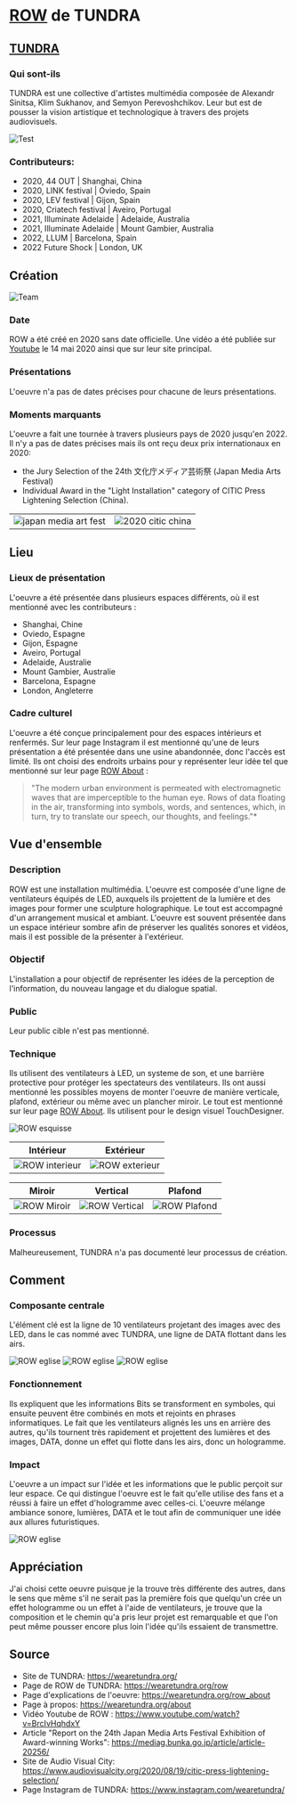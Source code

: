 # [ROW](https://wearetundra.org/row) de TUNDRA

## [TUNDRA](https://wearetundra.org/about)
### Qui sont-ils
TUNDRA est une collective d'artistes multimédia composée de Alexandr Sinitsa, Klim Sukhanov, and Semyon Perevoshchikov.
Leur but est de pousser la vision artistique et technologique à travers des projets audiovisuels.

![Test](/assets/TUNDRA_team.jpg)

### Contributeurs:
- 2020, 44 OUT | Shanghai, China
- 2020, LINK festival | Oviedo, Spain
- 2020, LEV festival | Gijon, Spain
- 2020, Criatech festival | Aveiro, Portugal
- 2021, Illuminate Adelaide | Adelaide, Australia
- 2021, Illuminate Adelaide | Mount Gambier, Australia
- 2022, LLUM | Barcelona, Spain
- 2022 Future Shock | London, UK

## Création

![Team](/assets/ROW_TUNDRA_interieur_usine_urbaine_01.png)

 ### Date
 ROW a été créé en 2020 sans date officielle. Une vidéo a été publiée sur [Youtube](https://www.youtube.com/watch?v=BrcIvHqhdxY) le 14 mai 2020 ainsi que sur leur site principal.

 ### Présentations
 L'oeuvre n'a pas de dates précises pour chacune de leurs présentations.

 ### Moments marquants
 L'oeuvre a fait une tournée à travers plusieurs pays de 2020 jusqu'en 2022.
Il n'y a pas de dates précises mais ils ont reçu deux prix internationaux en 2020:
- the Jury Selection of the 24th 文化庁メディア芸術祭 (Japan Media Arts Festival)
- Individual Award in the "Light Installation" category of CITIC Press Lightening Selection (China).

|  |  |
| -------- | ------- |
| ![japan media art fest](/assets/japan_media_arts_fest.png) | ![2020 citic china](/assets/2020CITIC.jpg)    |

## Lieu

 ### Lieux de présentation
 L'oeuvre a été présentée dans plusieurs espaces différents, où il est mentionné avec les contributeurs :
 - Shanghai, Chine
 - Oviedo, Espagne
 - Gijon, Espagne
 - Aveiro, Portugal
 - Adelaide, Australie
 - Mount Gambier, Australie
 - Barcelona, Espagne
 - London, Angleterre


### Cadre culturel
L'oeuvre a été conçue principalement pour des espaces intérieurs et renfermés. Sur leur page Instagram il est mentionné qu'une de leurs présentation a été présentée dans une usine abandonnée, donc l'accès est limité. Ils ont choisi des endroits urbains pour y représenter leur idée tel que mentionné sur leur page [ROW About](https://wearetundra.org/row_about) :

>"The modern urban environment is permeated with electromagnetic waves that are imperceptible to the human eye. Rows of data floating in the air, transforming into symbols, words, and sentences, which, in turn, try to translate our speech, our thoughts, and feelings."*



## Vue d'ensemble

### Description
ROW est une installation multimédia. L'oeuvre est composée d'une ligne de ventilateurs équipés de LED, auxquels ils projettent de la lumière et des images pour former une sculpture holographique. Le tout est accompagné d'un arrangement musical et ambiant. L'oeuvre est souvent présentée dans un espace intérieur sombre afin de préserver les qualités sonores et vidéos, mais il est possible de la présenter à l'extérieur.

### Objectif
L'installation a pour objectif de représenter les idées de la perception de l'information, du nouveau langage et du dialogue spatial.

### Public
Leur public cible n'est pas mentionné.

### Technique
Ils utilisent des ventilateurs à LED, un systeme de son, et une barrière protective pour protéger les spectateurs des ventilateurs.
Ils ont aussi mentionné les possibles moyens de monter l'oeuvre de manière verticale, plafond, extérieur ou même avec un plancher miroir. Le tout est mentionné sur leur page [ROW About](https://wearetundra.org/row_about).
Ils utilisent pour le design visuel TouchDesigner.

![ROW esquisse](/assets/ROW_TUNDRA_esquisse.png)


| Intérieur   | Extérieur |
| -------- | ------- |
| ![ROW interieur](/assets/ROW_TUNDRA_interieur_salle_presentation_03.png) | ![ROW exterieur](/assets/ROW_TUNDRA_exterieur_nuit.png)    |

| Miroir  | Vertical | Plafond |
| -------- | ------- | ------- |
| ![ROW Miroir](/assets/ROW_TUNDRA_mirror.png) | ![ROW Vertical](/assets/ROW_TUNDRA_vertical.png)    | ![ROW Plafond](/assets/ROW_TUNDRA_ceiling.png) |

### Processus
Malheureusement, TUNDRA n'a pas documenté leur processus de création.

## Comment

### Composante centrale
L'élément clé est la ligne de 10 ventilateurs projetant des images avec des LED, dans le cas nommé avec TUNDRA, une ligne de DATA flottant dans les airs.

![ROW eglise](/assets/ROW_TUNDRA_interieur_eglise.png)
![ROW eglise](/assets/ROW_TUNDRA_interieur_salle_presentation_01.png)
![ROW eglise](/assets/ROW_TUNDRA_interieur_salle_presentation_02.png)

### Fonctionnement
Ils expliquent que les informations Bits se transforment en symboles, qui ensuite peuvent être combinés en mots et rejoints en phrases informatiques. Le fait que les ventilateurs alignés les uns en arrière des autres, qu'ils tournent très rapidement et projettent des lumières et des images, DATA, donne un effet qui flotte dans les airs, donc un hologramme.

### Impact
L'oeuvre a un impact sur l'idée et les informations que le public perçoit sur leur espace. Ce qui distingue l'oeuvre est le fait qu'elle utilise des fans et a réussi à faire un effet d'hologramme avec celles-ci. L'oeuvre mélange ambiance sonore, lumières, DATA et le tout afin de communiquer une idée aux allures futuristiques.

![ROW eglise](/assets/ROW_TUNDRA_interieur_musee_01.png)

## Appréciation

J'ai choisi cette oeuvre puisque je la trouve très différente des autres, dans le sens que même s'il ne serait pas la première fois que quelqu'un crée un effet hologramme ou un effet à l'aide de ventilateurs, je trouve que la composition et le chemin qu'a pris leur projet est remarquable et que l'on peut même pousser encore plus loin l'idée qu'ils essaient de transmettre.

## Source

- Site de TUNDRA: https://wearetundra.org/
- Page de ROW de TUNDRA: https://wearetundra.org/row
- Page d'explications de l'oeuvre: https://wearetundra.org/row_about
- Page à propos: https://wearetundra.org/about
- Vidéo Youtube de ROW : https://www.youtube.com/watch?v=BrcIvHqhdxY
- Article "Report on the 24th Japan Media Arts Festival Exhibition of Award-winning Works": https://mediag.bunka.go.jp/article/article-20256/
- Site de Audio Visual City: https://www.audiovisualcity.org/2020/08/19/citic-press-lightening-selection/
- Page Instagram de TUNDRA: https://www.instagram.com/wearetundra/
